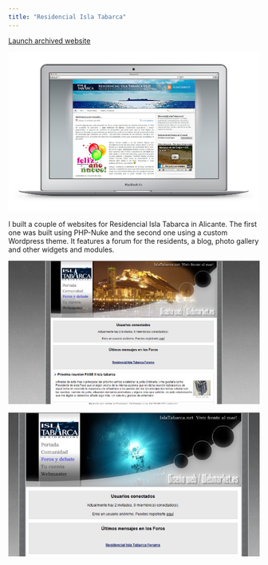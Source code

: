 ```yaml
---
title: "Residencial Isla Tabarca"
---
```


<p class="work-links">
<a class="btn icon icon-external" href="http://islatabarca.herokuapp.com" target="_blank">Launch archived website</a>
</p>

![](./images/1.jpg)

I built a couple of websites for Residencial Isla Tabarca in Alicante. The first one was built using PHP-Nuke and the second one using a custom Wordpress theme. It features a forum for the residents, a blog, photo gallery and other widgets and modules.

![](./images/2.jpg)

![](./images/3.jpg)
